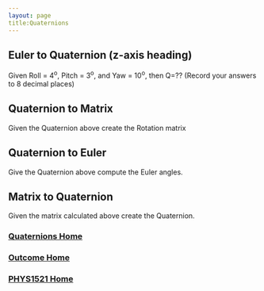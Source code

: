 ```yaml
---
layout: page
title:Quaternions
---
```

## Euler to Quaternion (z-axis heading)
Given Roll = 4<sup>o</sup>, Pitch = 3<sup>o</sup>, and Yaw = 10<sup>o</sup>, then Q=?? (Record your answers to 8 decimal places)

## Quaternion to Matrix
Given the Quaternion above create the Rotation matrix

## Quaternion to Euler
Give the Quaternion above compute the Euler angles.

## Matrix to Quaternion
Given the matrix calculated above create the Quaternion.

### [Quaternions Home](quaternions-01.md)
### [Outcome Home](index.md)
### [PHYS1521 Home](../)
